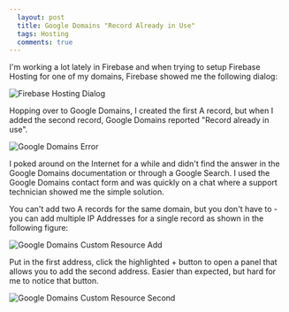 ```yaml
---
  layout: post
  title: Google Domains "Record Already in Use"
  tags: Hosting
  comments: true
---
```


I'm working a lot lately in Firebase and when trying to setup Firebase Hosting for one of my domains, Firebase showed me the following dialog:

![Firebase Hosting Dialog]({{site.baseurl}}/assets/google-domains-custom-resources-1.png)

Hopping over to Google Domains, I created the first A record, but when I added the second record, Google Domains reported "Record already in use".

![Google Domains Error]({{site.baseurl}}/assets/google-domains-custom-resources-1.png)

I poked around on the Internet for a while and didn't find the answer in the Google Domains documentation or through a Google Search. I used the Google Domains contact form and was quickly on a chat where a support technician showed me the simple solution. 

You can't add two A records for the same domain, but you don't have to - you can add multiple IP Addresses for a single record as shown in the following figure:

![Google Domains Custom Resource Add]({{site.baseurl}}/assets/google-domains-custom-resources-2.png)

Put in the first address, click the highlighted + button to open a panel that allows you to add the second address. Easier than expected, but hard for me to notice that button. 

![Google Domains Custom Resource Second]({{site.baseurl}}/assets/google-domains-custom-resources-3.png)
